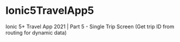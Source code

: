 # Ionic5TravelApp5
Ionic 5+ Travel App 2021 | Part 5 - Single Trip Screen (Get trip ID from routing for dynamic data)
